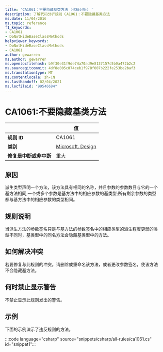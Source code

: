 ```yaml
---
title: 'CA1061：不要隐藏基类方法 (代码分析) '
description: 了解代码分析规则 CA1061：不要隐藏基类方法
ms.date: 11/04/2016
ms.topic: reference
f1_keywords:
- CA1061
- DoNotHideBaseClassMethods
helpviewer_keywords:
- DoNotHideBaseClassMethods
- CA1061
author: gewarren
ms.author: gewarren
ms.openlocfilehash: b9f30e31f9de74a70ad9e8137157d5b0a472b2c2
ms.sourcegitcommit: 4df8e005c074ceb1f978f007b222fe253be2baf3
ms.translationtype: MT
ms.contentlocale: zh-CN
ms.lasthandoff: 02/04/2021
ms.locfileid: "99546694"
---
```

# <a name="ca1061-do-not-hide-base-class-methods"></a>CA1061:不要隐藏基类方法

| | 值 |
|-|-|
| **规则 ID** |CA1061|
| **类别** |[Microsoft. Design](design-warnings.md)|
| **修复是中断或非中断** |重大|

## <a name="cause"></a>原因

派生类型声明一个方法，该方法具有相同的名称，并且参数的参数数目与它的一个基方法相同;一个或多个参数是基方法中的相应参数的基类型;所有剩余参数的类型都与基方法中的相应参数的类型相同。

## <a name="rule-description"></a>规则说明

当派生方法的参数签名只是与基方法的参数签名中的相应类型的派生程度更弱的类型不同时，基类型中的同名方法会隐藏基类型中的方法。

## <a name="how-to-fix-violations"></a>如何解决冲突

若要修复与此规则的冲突，请删除或重命名该方法，或者更改参数签名，使该方法不会隐藏基方法。

## <a name="when-to-suppress-warnings"></a>何时禁止显示警告

不禁止显示此规则发出的警告。

## <a name="example"></a>示例

下面的示例演示了违反规则的方法。

:::code language="csharp" source="snippets/csharp/all-rules/ca1061.cs" id="snippet1":::
